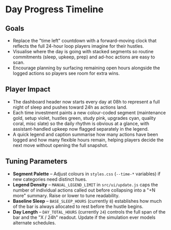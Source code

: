 # Day Progress Timeline

## Goals
- Replace the "time left" countdown with a forward-moving clock that reflects the full 24-hour loop players imagine for their hustles.
- Visualise where the day is going with stacked segments so routine commitments (sleep, upkeep, prep) and ad-hoc actions are easy to scan.
- Encourage planning by surfacing remaining open hours alongside the logged actions so players see room for extra wins.

## Player Impact
- The dashboard header now starts every day at 08h to represent a full night of sleep and pushes toward 24h as actions land.
- Each time investment paints a new colour-coded segment (maintenance gold, setup violet, hustles green, study pink, upgrades cyan, quality coral, misc slate) so the daily rhythm is obvious at a glance, with assistant-handled upkeep now flagged separately in the legend.
- A quick legend and caption summarise how many actions have been logged and how many flexible hours remain, helping players decide the next move without opening the full snapshot.

## Tuning Parameters
- **Segment Palette** – Adjust colours in `styles.css` (`--time-*` variables) if new categories need distinct hues.
- **Legend Density** – `MANUAL_LEGEND_LIMIT` in `src/ui/update.js` caps the number of individual actions called out before collapsing into a "+N more" summary. Raise or lower to tune readability.
- **Baseline Sleep** – `BASE_SLEEP_HOURS` (currently `8`) establishes how much of the bar is always allocated to rest before the hustle begins.
- **Day Length** – `DAY_TOTAL_HOURS` (currently `24`) controls the full span of the bar and the "X / 24h" readout. Update if the simulation ever models alternate schedules.
